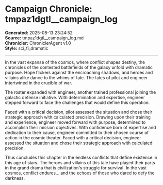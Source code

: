 # Campaign Chronicle: tmpaz1dgtl__campaign_log

**Generated:** 2025-08-13 23:24:52  
**Source:** tmpaz1dgtl__campaign_log.md  
**Chronicler:** ChroniclerAgent v1.0  
**Style:** sci_fi_dramatic  

---

In the vast expanse of the cosmos, where conflict shapes destiny, the chronicles of the contested battlefields of the galaxy unfold with dramatic purpose. Hope flickers against the encroaching shadows, and heroes and villains alike dance to the whims of fate. The fates of pilot and engineer intertwined in the crucible of war.

The roster expanded with engineer, another trained professional joining the galactic defense initiative. With determination and expertise, engineer stepped forward to face the challenges that would define this operation. 

Faced with a critical decision, pilot assessed the situation and chose their strategic approach with calculated precision. Drawing upon their training and experience, engineer moved forward with purpose, determined to accomplish their mission objectives. With confidence born of expertise and dedication to their cause, engineer committed to their chosen course of action in the cosmic theater. Faced with a critical decision, engineer assessed the situation and chose their strategic approach with calculated precision.

Thus concludes this chapter in the endless conflicts that define existence in this age of stars. The heroes and villains of this tale have played their parts in the grand drama that is civilization's struggle for survival. In the vast cosmos, conflict endures... and the echoes of those who dared to defy the darkness.
